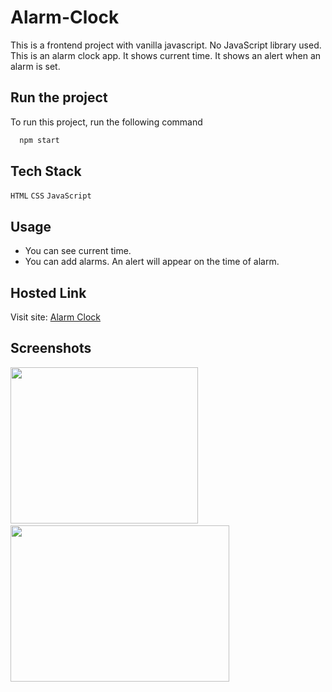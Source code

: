 # Alarm-Clock

This is a frontend project with vanilla javascript. No JavaScript library used. This is an alarm clock app. It shows current time. It shows an alert when an alarm is set.

## Run the project

To run this project, run the following command

```bash
  npm start
```

## Tech Stack

`HTML` `CSS` `JavaScript`

## Usage

- You can see current time.
- You can add alarms. An alert will appear on the time of alarm.

## Hosted Link

Visit site: [Alarm Clock](https://antu99g.github.io/Alarm-Clock/)

## Screenshots

<img src="https://user-images.githubusercontent.com/114740896/204841092-527966d7-488d-4d32-977d-55b01d5e3d2f.png" width="300" height="250">&ensp; <img src="https://user-images.githubusercontent.com/114740896/204841427-7246e93a-2eff-4d6a-a01d-2a508d59e5e4.png" width="350" height="250">
